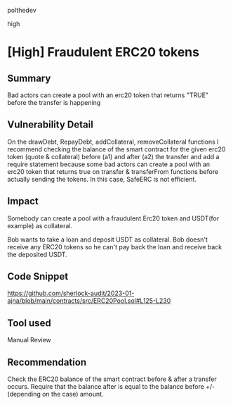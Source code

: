 polthedev

high

# [High] Fraudulent ERC20 tokens

## Summary
Bad actors can create a pool with an erc20 token that returns "TRUE" before the transfer is happening

## Vulnerability Detail
On the drawDebt, RepayDebt, addCollateral, removeCollateral functions I recommend checking the balance of the smart contract for the given erc20 token (quote & collateral) before (a1) and after (a2) the transfer and add a require statement because some bad actors can create a pool with an erc20 token that returns true on transfer & transferFrom functions before actually sending the tokens. In this case, SafeERC is not efficient.

## Impact
Somebody can create a pool with a fraudulent Erc20 token and USDT(for example) as collateral.

Bob wants to take a loan and deposit USDT as collateral. Bob doesn't receive any ERC20 tokens so he can't pay back the loan and receive back the deposited USDT.

## Code Snippet
https://github.com/sherlock-audit/2023-01-ajna/blob/main/contracts/src/ERC20Pool.sol#L125-L230

## Tool used
Manual Review

## Recommendation
Check the ERC20 balance of the smart contract before & after a transfer occurs. Require that the balance after is equal to the balance before +/- (depending on the case) amount.
